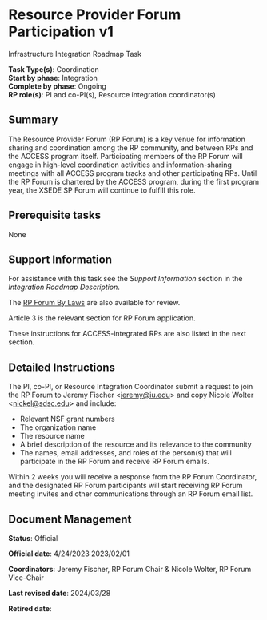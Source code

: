 # Resource Provider Forum Participation v1

Infrastructure Integration Roadmap Task

**Task Type(s)**: Coordination  
**Start by phase**: Integration  
**Complete by phase**: Ongoing  
**RP role(s)**: PI and co-PI(s), Resource integration coordinator(s)

## Summary

The Resource Provider Forum (RP Forum) is a key venue for information sharing and coordination among the RP community, and between RPs and the ACCESS program itself. Participating members of the RP Forum will engage in high-level coordination activities and information-sharing meetings with all ACCESS program tracks and other participating RPs. Until the RP Forum is chartered by the ACCESS program, during the first program year, the XSEDE SP Forum will continue to fulfill this role.

## Prerequisite tasks

None

## Support Information

For assistance with this task see the *Support Information* section in the *Integration Roadmap Description*.

The [RP Forum By Laws](https://drive.google.com/file/d/1s1jfE3CzI46y2tE6ZbS89HM6Tc5xQ7_8/view) are also available for review.

Article 3 is the relevant section for RP Forum application.

These instructions for ACCESS-integrated RPs are also listed in the next section.

## Detailed Instructions

The PI, co-PI, or Resource Integration Coordinator submit a request to join the RP Forum to Jeremy Fischer \<jeremy@iu.edu\> and copy Nicole Wolter \<nickel@sdsc.edu\> and include:

* Relevant NSF grant numbers
* The organization name
* The resource name
* A brief description of the resource and its relevance to the community
* The names, email addresses, and roles of the person(s) that will participate in the RP Forum and receive RP Forum emails.

Within 2 weeks you will receive a response from the RP Forum Coordinator, and the designated RP Forum participants will start receiving RP Forum meeting invites and other communications through an RP Forum email list.

## Document Management

**Status**: Official

**Official date**: 4/24/2023 2023/02/01

**Coordinators**: Jeremy Fischer, RP Forum Chair & Nicole Wolter, RP Forum Vice-Chair

**Last revised date**: 2024/03/28

**Retired date**:
